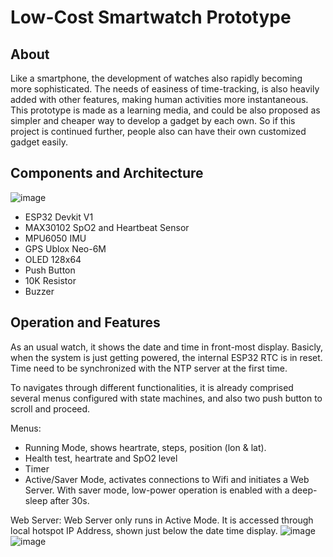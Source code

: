 # Low-Cost Smartwatch Prototype
## About
Like a smartphone, the development of watches also rapidly becoming more sophisticated. The needs of easiness of time-tracking, is also heavily added with other features, making human activities more instantaneous. This prototype is made as a learning media, and could be also proposed as simpler and cheaper way to develop a gadget by each own. So if this project is continued further, people also can have their own customized gadget easily.

## Components and Architecture
![image](https://github.com/alexandermaxim8/Alex-SmartWatch-Prototype/assets/143409662/45fa1257-05af-44f8-aca6-b0b36b778b25)
- ESP32 Devkit V1
- MAX30102 SpO2 and Heartbeat Sensor
- MPU6050 IMU
- GPS Ublox Neo-6M
- OLED 128x64
- Push Button
- 10K Resistor
- Buzzer

## Operation and Features
As an usual watch, it shows the date and time in front-most display. Basicly, when the system is just getting powered, the internal ESP32 RTC is in reset. Time need to be synchronized with the NTP server at the first time.

To navigates through different functionalities, it is already comprised several menus configured with state machines, and also two push button to scroll and proceed.

Menus:
- Running Mode, shows heartrate, steps, position (lon & lat).
- Health test, heartrate and SpO2 level
- Timer
- Active/Saver Mode, activates connections to Wifi and initiates a Web Server. With saver mode, low-power operation is enabled with a deep-sleep after 30s.

Web Server:
Web Server only runs in Active Mode. It is accessed through local hotspot IP Address, shown just below the date time display.
![image](https://github.com/alexandermaxim8/Alex-SmartWatch-Prototype/assets/143409662/c0ac5d4f-9713-4988-b11b-5acd6f7b779f)
![image](https://github.com/alexandermaxim8/Alex-SmartWatch-Prototype/assets/143409662/368fe9e1-4b12-4965-a360-cd6f2b813636)


